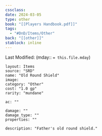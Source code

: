 ```yaml
---
cssclass: 
date: 2024-03-05
type: other
book: "[[Players Handbook.pdf]]"
tags:
  - "#DnD/Items/Other"
back: "[[other]]"
stablock: inline
---
```

Last Modified: (mday:: `= this.file.mday`)


```statblock
layout: Items
source: "SRD"
name: "Old Round Shield"
image: 
category: "Other"
cost: "1.0 gp"
rarity: "mundane"

ac: ""

damage: ""
damage_type: ""
properties: ""

description: "Father's old round shield."
```